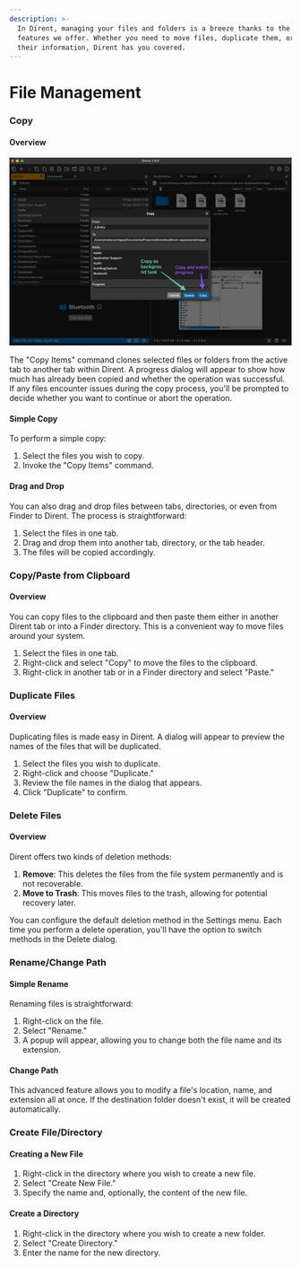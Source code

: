 ```yaml
---
description: >-
  In Dirent, managing your files and folders is a breeze thanks to the array of
  features we offer. Whether you need to move files, duplicate them, or retrieve
  their information, Dirent has you covered.
---
```


# File Management

### Copy

#### Overview

![](<../.gitbook/assets/CleanShot 2023-12-20 at 22.39.48@2x (1).png>)

The "Copy Items" command clones selected files or folders from the active tab to another tab within Dirent. A progress dialog will appear to show how much has already been copied and whether the operation was successful. If any files encounter issues during the copy process, you'll be prompted to decide whether you want to continue or abort the operation.

#### Simple Copy

To perform a simple copy:

1. Select the files you wish to copy.
2. Invoke the "Copy Items" command.

#### Drag and Drop

You can also drag and drop files between tabs, directories, or even from Finder to Dirent. The process is straightforward:

1. Select the files in one tab.
2. Drag and drop them into another tab, directory, or the tab header.
3. The files will be copied accordingly.

### Copy/Paste from Clipboard

#### Overview

You can copy files to the clipboard and then paste them either in another Dirent tab or into a Finder directory. This is a convenient way to move files around your system.

1. Select the files in one tab.
2. Right-click and select "Copy" to move the files to the clipboard.
3. Right-click in another tab or in a Finder directory and select "Paste."

### Duplicate Files

#### Overview

Duplicating files is made easy in Dirent. A dialog will appear to preview the names of the files that will be duplicated.

1. Select the files you wish to duplicate.
2. Right-click and choose "Duplicate."
3. Review the file names in the dialog that appears.
4. Click "Duplicate" to confirm.

### Delete Files

#### Overview

Dirent offers two kinds of deletion methods:

1. **Remove**: This deletes the files from the file system permanently and is not recoverable.
2. **Move to Trash**: This moves files to the trash, allowing for potential recovery later.

You can configure the default deletion method in the Settings menu. Each time you perform a delete operation, you'll have the option to switch methods in the Delete dialog.

### Rename/Change Path

#### Simple Rename

Renaming files is straightforward:

1. Right-click on the file.
2. Select "Rename."
3. A popup will appear, allowing you to change both the file name and its extension.

#### Change Path

This advanced feature allows you to modify a file's location, name, and extension all at once. If the destination folder doesn't exist, it will be created automatically.

### Create File/Directory

#### Creating a New File

1. Right-click in the directory where you wish to create a new file.
2. Select "Create New File."
3. Specify the name and, optionally, the content of the new file.

#### Create a Directory

1. Right-click in the directory where you wish to create a new folder.
2. Select "Create Directory."
3. Enter the name for the new directory.



